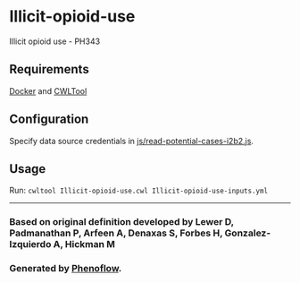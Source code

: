 # Illicit-opioid-use

Illicit opioid use - PH343

## Requirements

[Docker](https://docs.docker.com/install/) and [CWLTool](https://github.com/common-workflow-language/cwltool#install)

## Configuration

Specify data source credentials in [js/read-potential-cases-i2b2.js](js/read-potential-cases-i2b2.js).

## Usage

Run: `cwltool Illicit-opioid-use.cwl Illicit-opioid-use-inputs.yml`

***

### Based on original definition developed by Lewer D, Padmanathan P, Arfeen A, Denaxas S, Forbes H, Gonzalez-Izquierdo A, Hickman M
### Generated by [Phenoflow](https://kclhi.org/phenoflow).
